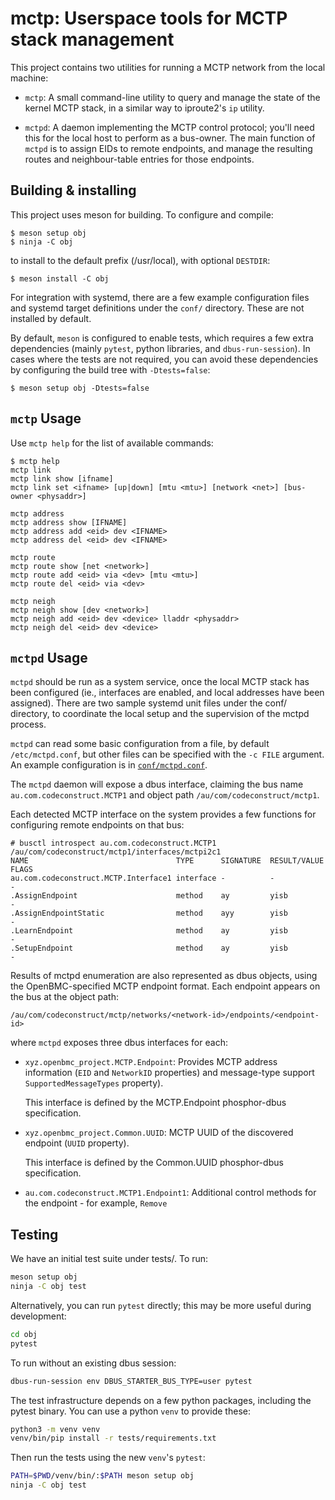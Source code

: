 mctp: Userspace tools for MCTP stack management
===============================================

This project contains two utilities for running a MCTP network from the local
machine:

 - `mctp`: A small command-line utility to query and manage the state of the
   kernel MCTP stack, in a similar way to iproute2's `ip` utility.

 - `mctpd`: A daemon implementing the MCTP control protocol; you'll need this
   for the local host to perform as a bus-owner. The main function of `mctpd`
   is to assign EIDs to remote endpoints, and manage the resulting routes and
   neighbour-table entries for those endpoints.

Building & installing
---------------------

This project uses meson for building. To configure and compile:

    $ meson setup obj
    $ ninja -C obj

to install to the default prefix (/usr/local), with optional `DESTDIR`:

    $ meson install -C obj

For integration with systemd, there are a few example configuration files and
systemd target definitions under the `conf/` directory. These are not installed
by default.

By default, `meson` is configured to enable tests, which requires a few extra
dependencies (mainly `pytest`, python libraries, and `dbus-run-session`). In
cases where the tests are not required, you can avoid these dependencies by
configuring the build tree with `-Dtests=false`:

    $ meson setup obj -Dtests=false

`mctp` Usage
-------------

Use `mctp help` for the list of available commands:

    $ mctp help
    mctp link
    mctp link show [ifname]
    mctp link set <ifname> [up|down] [mtu <mtu>] [network <net>] [bus-owner <physaddr>]

    mctp address
    mctp address show [IFNAME]
    mctp address add <eid> dev <IFNAME>
    mctp address del <eid> dev <IFNAME>

    mctp route
    mctp route show [net <network>]
    mctp route add <eid> via <dev> [mtu <mtu>]
    mctp route del <eid> via <dev>

    mctp neigh
    mctp neigh show [dev <network>]
    mctp neigh add <eid> dev <device> lladdr <physaddr>
    mctp neigh del <eid> dev <device>

`mctpd` Usage
-------------

`mctpd` should be run as a system service, once the local MCTP stack has been
configured (ie., interfaces are enabled, and local addresses have been
assigned). There are two sample systemd unit files under the conf/ directory, to
coordinate the local setup and the supervision of the mctpd process.

`mctpd` can read some basic configuration from a file, by default
`/etc/mctpd.conf`, but other files can be specified with the `-c FILE` argument.
An example configuration is in [`conf/mctpd.conf`](conf/mctpd.conf).

The `mctpd` daemon will expose a dbus interface, claiming the bus name
`au.com.codeconstruct.MCTP1` and object path `/au/com/codeconstruct/mctp1`.

Each detected MCTP interface on the system provides a few functions for
configuring remote endpoints on that bus:

    # busctl introspect au.com.codeconstruct.MCTP1 /au/com/codeconstruct/mctp1/interfaces/mctpi2c1
    NAME                                 TYPE      SIGNATURE  RESULT/VALUE  FLAGS
    au.com.codeconstruct.MCTP.Interface1 interface -          -             -
    .AssignEndpoint                      method    ay         yisb          -
    .AssignEndpointStatic                method    ayy        yisb          -
    .LearnEndpoint                       method    ay         yisb          -
    .SetupEndpoint                       method    ay         yisb          -

Results of mctpd enumeration are also represented as dbus objects, using the
OpenBMC-specified MCTP endpoint format. Each endpoint appears on the bus at the
object path:

    /au/com/codeconstruct/mctp/networks/<network-id>/endpoints/<endpoint-id>

where `mctpd` exposes three dbus interfaces for each:

 - `xyz.openbmc_project.MCTP.Endpoint`: Provides MCTP address information
   (`EID` and `NetworkID` properties) and message-type support
   `SupportedMessageTypes` property).

   This interface is defined by the MCTP.Endpoint phosphor-dbus specification.

 - `xyz.openbmc_project.Common.UUID`: MCTP UUID of the discovered endpoint
   (`UUID` property).

   This interface is defined by the Common.UUID phosphor-dbus specification.

 - `au.com.codeconstruct.MCTP1.Endpoint1`: Additional control methods for the
   endpoint - for example, `Remove`

Testing
-------

We have an initial test suite under tests/. To run:

```sh
meson setup obj
ninja -C obj test
```

Alternatively, you can run `pytest` directly; this may be more useful
during development:

```sh
cd obj
pytest
```

To run without an existing dbus session:
```sh
dbus-run-session env DBUS_STARTER_BUS_TYPE=user pytest
```

The test infrastructure depends on a few python packages, including the pytest
binary. You can use a python `venv` to provide these:

```sh
python3 -m venv venv
venv/bin/pip install -r tests/requirements.txt
```

Then run the tests using the new `venv`'s `pytest`:

```sh
PATH=$PWD/venv/bin/:$PATH meson setup obj
ninja -C obj test
```
